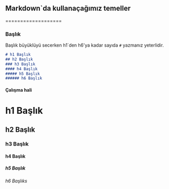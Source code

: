 ## Markdown`da kullanaçağımız temeller 

===================

### Başlık

Başlık büyüklüyü secerken h1´den h6'ya kadar sayıda `#` yazmanız yeterlidir. 

```markdown
# h1 Başlık
## h2 Başlık
### h3 Başlık
#### h4 Başlık
##### h5 Başlık
###### h6 Başlık
```

#### Çalışma hali

# h1 Başlık
## h2 Başlık
### h3 Başlık
#### h4 Başlık
##### h5 Başlık
###### h6 Başlıks